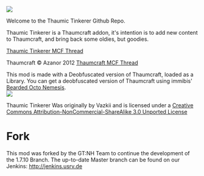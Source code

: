 ![](https://dl.dropbox.com/u/34938401/TT%20Logo2.png)

Welcome to the Thaumic Tinkerer Github Repo.

Thaumic Tinkerer is a Thaumcraft addon, it's intention is to add new content to Thaumcraft, and bring back some oldies, but goodies.

[Thaumic Tinkerer MCF Thread](http://www.minecraftforum.net/topic/1813058-)

Thaumcraft © Azanor 2012
[Thaumcraft MCF Thread](http://www.minecraftforum.net/topic/1585216-)

This mod is made with a Deobfuscated version of Thaumcraft, loaded as a Library. You can get a deobfuscated version of Thaumcraft using immibis' [Bearded Octo Nemesis](https://github.com/immibis/bearded-octo-nemesis).  
![](http://i.creativecommons.org/l/by-nc-sa/3.0/88x31.png)

Thaumic Tinkerer Was originally by Vazkii and is licensed under a [Creative Commons Attribution-NonCommercial-ShareAlike 3.0 Unported License](http://creativecommons.org/licenses/by-nc-sa/3.0/deed.en_GB)


# Fork
This mod was forked by the GT:NH Team to continue the development of the 1.7.10 Branch.
The up-to-date Master branch can be found on our Jenkins:
http://jenkins.usrv.de
